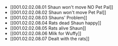 - [[001.02.02.08.01 Shaun won't move NO Pet Pal]]
- [[001.02.02.08.02 Shaun won't move Pet Pal]]
- [[001.02.02.08.03 Shauns' Problem]]
- [[001.02.02.08.04 Rats dead Shaun happy]]
- [[001.02.02.08.05 Rats alive Shaun]]
- [[001.02.02.08.06 Milk for Wuffy]]
- [[001.02.02.08.07 Dealt with the rats]]